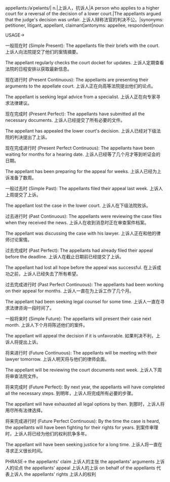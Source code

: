 appellants:/əˈpelənts/| n.|上诉人，抗诉人|A person who applies to a higher court for a reversal of the decision of a lower court.|The appellants argued that the judge's decision was unfair. 上诉人辩称法官的判决不公。|synonyms: petitioner, litigant, appellant, claimant|antonyms: appellee, respondent|noun

USAGE->

一般现在时 (Simple Present):
The appellants file their briefs with the court.  上诉人向法院提交了他们的案情摘要。

The appellant regularly checks the court docket for updates. 上诉人定期查看法院的日程安排以获取最新信息。


现在进行时 (Present Continuous):
The appellants are presenting their arguments to the appellate court.  上诉人正在向高等法院提出他们的论点。

The appellant is seeking legal advice from a specialist.  上诉人正在向专家寻求法律建议。


现在完成时 (Present Perfect):
The appellants have submitted all the necessary documents. 上诉人已经提交了所有必要的文件。

The appellant has appealed the lower court's decision. 上诉人已经对下级法院的判决提出了上诉。


现在完成进行时 (Present Perfect Continuous):
The appellants have been waiting for months for a hearing date. 上诉人已经等了几个月才等到听证会的日期。

The appellant has been preparing for the appeal for weeks. 上诉人已经为上诉准备了数周。


一般过去时 (Simple Past):
The appellants filed their appeal last week. 上诉人上周提交了上诉。

The appellant lost the case in the lower court. 上诉人在下级法院败诉。


过去进行时 (Past Continuous):
The appellants were reviewing the case files when they received the news.  上诉人在收到消息时正在审查案件档案。

The appellant was discussing the case with his lawyer. 上诉人正在和他的律师讨论案情。


过去完成时 (Past Perfect):
The appellants had already filed their appeal before the deadline. 上诉人在截止日期前已经提交了上诉。

The appellant had lost all hope before the appeal was successful.  在上诉成功之前，上诉人已经失去了所有希望。


过去完成进行时 (Past Perfect Continuous):
The appellants had been working on their appeal for months. 上诉人一直在为上诉工作了几个月。

The appellant had been seeking legal counsel for some time.  上诉人一直在寻求法律咨询一段时间了。


一般将来时 (Simple Future):
The appellants will present their case next month. 上诉人下个月将陈述他们的案件。

The appellant will appeal the decision if it is unfavorable. 如果判决不利，上诉人将提出上诉。


将来进行时 (Future Continuous):
The appellants will be meeting with their lawyer tomorrow. 上诉人明天将与他们的律师会面。

The appellant will be reviewing the court documents next week. 上诉人下周将审查法院文件。


将来完成时 (Future Perfect):
By next year, the appellants will have completed all the necessary steps. 到明年，上诉人将完成所有必要的步骤。

The appellant will have exhausted all legal options by then. 到那时，上诉人将用尽所有法律选择。


将来完成进行时 (Future Perfect Continuous):
By the time the case is heard, the appellants will have been fighting for their rights for years.  到案件审理时，上诉人将已经为他们的权利抗争多年。

The appellant will have been seeking justice for a long time. 上诉人将一直在寻求正义很长时间。


PHRASE->
the appellants' claim  上诉人的主张
the appellants' arguments 上诉人的论点
the appellants' appeal  上诉人的上诉
on behalf of the appellants  代表上诉人
the appellants' rights  上诉人的权利
